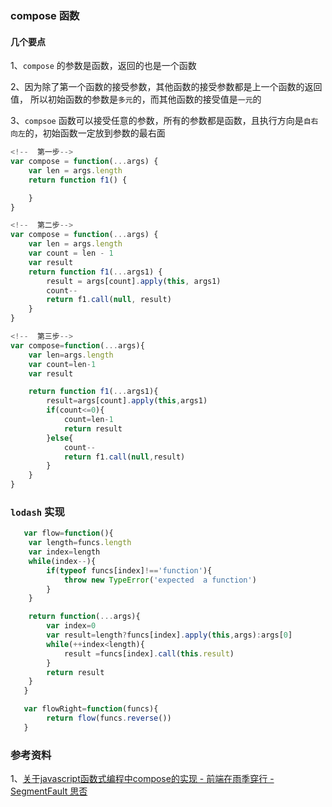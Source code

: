 ### compose 函数

#### 几个要点

1、`compose` 的参数是函数，返回的也是一个函数

2、因为除了第一个函数的接受参数，其他函数的接受参数都是上一个函数的返回值，
所以初始函数的参数是`多元`的，而其他函数的接受值是`一元`的

3、`compsoe` 函数可以接受任意的参数，所有的参数都是函数，且执行方向是`自右向左`的，初始函数一定放到参数的最右面

```JavaScript
<!--  第一步-->
var compose = function(...args) {
    var len = args.length
    return function f1() {

    }
}
```
```JavaScript
<!--  第二步-->
var compose = function(...args) {
    var len = args.length
    var count = len - 1
    var result
    return function f1(...args1) {
        result = args[count].apply(this, args1)
        count--
        return f1.call(null, result)
    }
}
```

```JavaScript
<!--  第三步-->
var compose=function(...args){
    var len=args.length
    var count=len-1
    var result

    return function f1(...args1){
        result=args[count].apply(this,args1)
        if(count<=0){
            count=len-1
            return result
        }else{
            count--
            return f1.call(null,result)
        }
    }
}
```

### `lodash` 实现
```JavaScript
   var flow=function(){
    var length=funcs.length
    var index=length
    while(index--){
        if(typeof funcs[index]!=='function'){
            throw new TypeError('expected  a function')
        }
    }

    return function(...args){
        var index=0
        var result=length?funcs[index].apply(this,args):args[0]
        while(++index<length){
            result =funcs[index].call(this.result)
        }
        return result
    }
   }

   var flowRight=function(funcs){
        return flow(funcs.reverse())
   }

```

### 参考资料

1、[关于javascript函数式编程中compose的实现 - 前端在雨季穿行 - SegmentFault 思否  ](https://segmentfault.com/a/1190000008394749)

